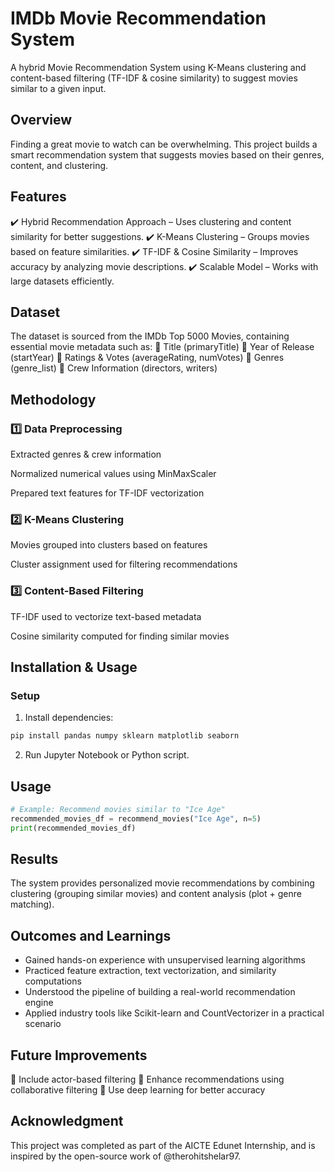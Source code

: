 # IMDb Movie Recommendation System
A hybrid Movie Recommendation System using K-Means clustering and content-based filtering (TF-IDF & cosine similarity) to suggest movies similar to a given input.

## Overview
Finding a great movie to watch can be overwhelming. This project builds a smart recommendation system that suggests movies based on their genres, content, and clustering.

## Features
✔️ Hybrid Recommendation Approach – Uses clustering and content similarity for better suggestions. 
✔️ K-Means Clustering – Groups movies based on feature similarities. 
✔️ TF-IDF & Cosine Similarity – Improves accuracy by analyzing movie descriptions. 
✔️ Scalable Model – Works with large datasets efficiently.

## Dataset
The dataset is sourced from the IMDb Top 5000 Movies, containing essential movie metadata such as: 🔹 Title (primaryTitle) 🔹 Year of Release (startYear) 🔹 Ratings & Votes (averageRating, numVotes) 🔹 Genres (genre_list) 🔹 Crew Information (directors, writers)

## Methodology
### 1️⃣ Data Preprocessing

Extracted genres & crew information

Normalized numerical values using MinMaxScaler

Prepared text features for TF-IDF vectorization

### 2️⃣ K-Means Clustering

Movies grouped into clusters based on features

Cluster assignment used for filtering recommendations

### 3️⃣ Content-Based Filtering

TF-IDF used to vectorize text-based metadata

Cosine similarity computed for finding similar movies

## Installation & Usage
### Setup
1. Install dependencies:
```python
pip install pandas numpy sklearn matplotlib seaborn
```
2. Run Jupyter Notebook or Python script.

## Usage
```python
# Example: Recommend movies similar to "Ice Age"
recommended_movies_df = recommend_movies("Ice Age", n=5)
print(recommended_movies_df)
```
## Results
The system provides personalized movie recommendations by combining clustering (grouping similar movies) and content analysis (plot + genre matching).

## Outcomes and Learnings
- Gained hands-on experience with unsupervised learning algorithms
- Practiced feature extraction, text vectorization, and similarity computations
- Understood the pipeline of building a real-world recommendation engine
- Applied industry tools like Scikit-learn and CountVectorizer in a practical scenario

## Future Improvements
🔹 Include actor-based filtering 
🔹 Enhance recommendations using collaborative filtering 
🔹 Use deep learning for better accuracy

## Acknowledgment
This project was completed as part of the AICTE Edunet Internship, and is inspired by the open-source work of @therohitshelar97.
